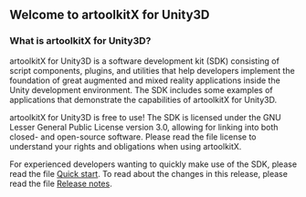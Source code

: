## Welcome to artoolkitX for Unity3D

### What is artoolkitX for Unity3D?

artoolkitX for Unity3D is a software development kit (SDK) consisting of script components, plugins, and utilities that help developers implement the foundation of great augmented and mixed reality applications inside the Unity development environment. The SDK includes some examples of applications that demonstrate the capabilities of artoolkitX for Unity3D.

artoolkitX for Unity3D is free to use! The SDK is licensed under the GNU Lesser General Public License version 3.0, allowing for linking into both closed- and open-source software. Please read the file license to understand your rights and obligations when using artoolkitX.

For experienced developers wanting to quickly make use of the SDK, please read the file [Quick start](Quick%20start.md). To read about the changes in this release, please read the file [Release notes](Release%20notes.md).